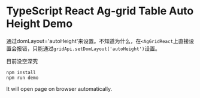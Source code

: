 TypeScript React Ag-grid Table Auto Height Demo
===============================================

通过domLayout='autoHeight'来设置。不知道为什么，在`<AgGridReact`上直接设置会报错，只能通过`gridApi.setDomLayout('autoHeight')`设置。

目前没空深究

```
npm install
npm run demo
```

It will open page on browser automatically.
